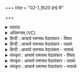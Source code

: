 +++
title = "02-1_1620 इन्द्रं वो"

+++
<details><summary>पदपाठः</summary>

इ꣡न्द्र꣢꣯म्। वः꣣। विश्व꣡तः꣢। प꣡रि꣢꣯। ह꣡वा꣢꣯महे। ज꣡ने꣢꣯भ्यः। अ꣣स्मा꣡क꣢म्। अ꣣स्तु। के꣡व꣢꣯लः। १६२०।
</details>

<details><summary>अधिमन्त्रम् (VC)</summary>

- इन्द्रः
- मधुच्छन्दा वैश्वामित्रः
- गायत्री
- षड्जः
</details>

<details><summary>हिन्दी : आचार्य रामनाथ वेदालंकार - विषयः</summary>

प्रथम मन्त्र में इन्द्र नाम से परमात्मा का विषय है।
</details>

<details><summary>हिन्दी : आचार्य रामनाथ वेदालंकार - पदार्थः</summary>

पदार्थान्वय -  हे साथियो! (विश्वतः परि)सबसे ऊपर,हम(इन्द्रम्)विघ्ननाशक,परमैश्वर्यवान् परमात्मा को(जनेभ्यः वः)आप प्रजाजनों के लिए(हवामहे)पुकारते हैं। वह(अस्माकम्)हम श्रोताओं का(केवलः)अद्वितीय सखा(अस्तु)होवे ॥१॥
</details>

<details><summary>हिन्दी : आचार्य रामनाथ वेदालंकार - भावार्थः</summary>

भावार्थ -  भले ही माता,पिता,राजा आदि हमें सुख देनेवाले होते हैं,परन्तु सदा सहायक,सदा अशरण-शरण,सदा धैर्यप्रदाता सखा तो जगदीश्वर ही है ॥१॥
</details>

<details><summary>संस्कृत : आचार्य रामनाथ वेदालंकार - विषयः</summary>

तत्रादाविन्द्रनाम्ना परमात्मविषयमाह।
</details>

<details><summary>संस्कृत : आचार्य रामनाथ वेदालंकार - पदार्थः</summary>

पदार्थान्वय -  हे सखायः! (विश्वतः परि)सर्वेभ्यः उपरि वयम्(इन्द्रम्)विघ्नविदारकं परमैश्वर्यवन्तं परमात्मानम्(जनेभ्यः वः)प्रजाभ्यः युष्मभ्यम्(हवामहे)आह्वयामः। सः(अस्माकम्)स्तोतॄणाम्(केवलः)अद्वितीयः(सखा अस्तु)जायताम् ॥१॥२
</details>

<details><summary>संस्कृत : आचार्य रामनाथ वेदालंकार - भावार्थः</summary>

भावार्थ -  कामं मातापितृनृपत्यादयोऽस्माकं सुखप्रदा भवनति,परं सदा सहायः सदाऽशरणशरणः सदा धैर्यप्रदः सखा तु जगदीश्वर एव ॥१॥
</details>